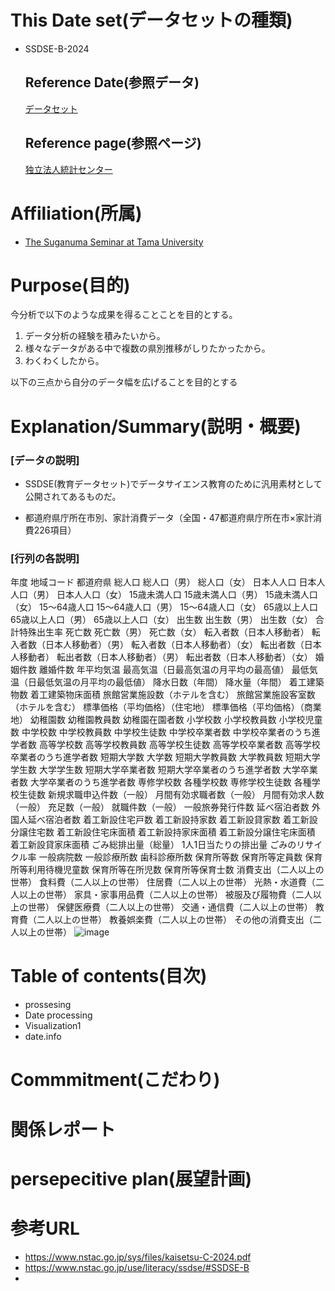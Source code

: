 # This Date set(データセットの種類)
- SSDSE-B-2024
   ## Reference Date(参照データ)
   [データセット](https://www.nstac.go.jp/sys/files/SSDSE-B-2024.csv)
   ## Reference page(参照ページ)
   [独立法人統計センター](https://www.nstac.go.jp/use/literacy/ssdse/#SSDSE-B)
# Affiliation(所属)
- [The Suganuma Seminar at Tama University](https://www.tama.ac.jp/faculty/seminar/smis/suganuma.html)
# Purpose(目的)
今分析で以下のような成果を得ることことを目的とする。
1. データ分析の経験を積みたいから。
2. 様々なデータがある中で複数の県別推移がしりたかったから。
3. わくわくしたから。

以下の三点から自分のデータ幅を広げることを目的とする
# Explanation/Summary(説明・概要)
### [データの説明]

- SSDSE(教育データセット)でデータサイエンス教育のために汎用素材として公開されてあるものだ。

- 都道府県庁所在市別、家計消費データ（全国・47都道府県庁所在市×家計消費226項目）
### [行列の各説明]
年度 地域コード	都道府県	総人口	総人口（男）	総人口（女）	日本人人口	日本人人口（男）	日本人人口（女）	15歳未満人口	15歳未満人口（男）	15歳未満人口（女）	15～64歳人口	15～64歳人口（男）	15～64歳人口（女）	65歳以上人口	65歳以上人口（男）	65歳以上人口（女）	出生数	出生数（男）	出生数（女）	合計特殊出生率	死亡数	死亡数（男）	死亡数（女）	転入者数（日本人移動者）	転入者数（日本人移動者）（男）	転入者数（日本人移動者）（女）	転出者数（日本人移動者）	転出者数（日本人移動者）（男）	転出者数（日本人移動者）（女）	婚姻件数	離婚件数	年平均気温	最高気温（日最高気温の月平均の最高値）	最低気温（日最低気温の月平均の最低値）	降水日数（年間）	降水量（年間）	着工建築物数	着工建築物床面積	旅館営業施設数（ホテルを含む）	旅館営業施設客室数（ホテルを含む）	標準価格（平均価格）（住宅地）	標準価格（平均価格）（商業地）	幼稚園数	幼稚園教員数	幼稚園在園者数	小学校数	小学校教員数	小学校児童数	中学校数	中学校教員数	中学校生徒数	中学校卒業者数	中学校卒業者のうち進学者数	高等学校数	高等学校教員数	高等学校生徒数	高等学校卒業者数	高等学校卒業者のうち進学者数	短期大学数	大学数	短期大学教員数	大学教員数	短期大学学生数	大学学生数	短期大学卒業者数	短期大学卒業者のうち進学者数	大学卒業者数	大学卒業者のうち進学者数	専修学校数	各種学校数	専修学校生徒数	各種学校生徒数	新規求職申込件数（一般）	月間有効求職者数（一般）	月間有効求人数（一般）	充足数（一般）	就職件数（一般）	一般旅券発行件数	延べ宿泊者数	外国人延べ宿泊者数	着工新設住宅戸数	着工新設持家数	着工新設貸家数	着工新設分譲住宅数	着工新設住宅床面積	着工新設持家床面積	着工新設分譲住宅床面積	着工新設貸家床面積	ごみ総排出量（総量）	1人1日当たりの排出量	ごみのリサイクル率	一般病院数	一般診療所数	歯科診療所数	保育所等数	保育所等定員数	保育所等利用待機児童数	保育所等在所児数	保育所等保育士数	消費支出（二人以上の世帯）	食料費（二人以上の世帯）	住居費（二人以上の世帯）	光熱・水道費（二人以上の世帯）	家具・家事用品費（二人以上の世帯）	被服及び履物費（二人以上の世帯）	保健医療費（二人以上の世帯）	交通・通信費（二人以上の世帯）	教育費（二人以上の世帯）	教養娯楽費（二人以上の世帯）	その他の消費支出（二人以上の世帯）
![image](https://github.com/Keita062/SSDESE-B-24/assets/167952725/ec9c28ad-ff54-4b2c-89c7-3c1afceaef3c)

# Table of contents(目次)
- prossesing
 - Date processing
 - Visualization1
 - date.info 
# Commmitment(こだわり)
# 関係レポート
# persepecitive plan(展望計画)
# 参考URL
- https://www.nstac.go.jp/sys/files/kaisetsu-C-2024.pdf
- https://www.nstac.go.jp/use/literacy/ssdse/#SSDSE-B
- 
